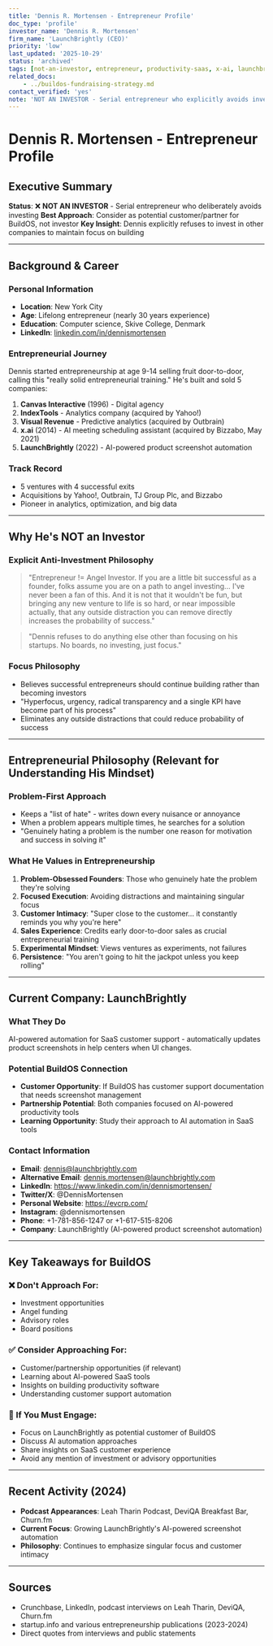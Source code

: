 ```yaml
---
title: 'Dennis R. Mortensen - Entrepreneur Profile'
doc_type: 'profile'
investor_name: 'Dennis R. Mortensen'
firm_name: 'LaunchBrightly (CEO)'
priority: 'low'
last_updated: '2025-10-29'
status: 'archived'
tags: [not-an-investor, entrepreneur, productivity-saas, x-ai, launchbrightly]
related_docs:
    - ../buildos-fundraising-strategy.md
contact_verified: 'yes'
note: 'NOT AN INVESTOR - Serial entrepreneur who explicitly avoids investing to maintain focus on building companies'
---
```


# Dennis R. Mortensen - Entrepreneur Profile

## Executive Summary

**Status**: ❌ **NOT AN INVESTOR** - Serial entrepreneur who deliberately avoids investing
**Best Approach**: Consider as potential customer/partner for BuildOS, not investor
**Key Insight**: Dennis explicitly refuses to invest in other companies to maintain focus on building

---

## Background & Career

### Personal Information

- **Location**: New York City
- **Age**: Lifelong entrepreneur (nearly 30 years experience)
- **Education**: Computer science, Skive College, Denmark
- **LinkedIn**: [linkedin.com/in/dennismortensen](https://www.linkedin.com/in/dennismortensen/)

### Entrepreneurial Journey

Dennis started entrepreneurship at age 9-14 selling fruit door-to-door, calling this "really solid entrepreneurial training." He's built and sold 5 companies:

1. **Canvas Interactive** (1996) - Digital agency
2. **IndexTools** - Analytics company (acquired by Yahoo!)
3. **Visual Revenue** - Predictive analytics (acquired by Outbrain)
4. **x.ai** (2014) - AI meeting scheduling assistant (acquired by Bizzabo, May 2021)
5. **LaunchBrightly** (2022) - AI-powered product screenshot automation

### Track Record

- 5 ventures with 4 successful exits
- Acquisitions by Yahoo!, Outbrain, TJ Group Plc, and Bizzabo
- Pioneer in analytics, optimization, and big data

---

## Why He's NOT an Investor

### Explicit Anti-Investment Philosophy

> "Entrepreneur != Angel Investor. If you are a little bit successful as a founder, folks assume you are on a path to angel investing... I've never been a fan of this. And it is not that it wouldn't be fun, but bringing any new venture to life is so hard, or near impossible actually, that any outside distraction you can remove directly increases the probability of success."

> "Dennis refuses to do anything else other than focusing on his startups. No boards, no investing, just focus."

### Focus Philosophy

- Believes successful entrepreneurs should continue building rather than becoming investors
- "Hyperfocus, urgency, radical transparency and a single KPI have become part of his process"
- Eliminates any outside distractions that could reduce probability of success

---

## Entrepreneurial Philosophy (Relevant for Understanding His Mindset)

### Problem-First Approach

- Keeps a "list of hate" - writes down every nuisance or annoyance
- When a problem appears multiple times, he searches for a solution
- "Genuinely hating a problem is the number one reason for motivation and success in solving it"

### What He Values in Entrepreneurship

1. **Problem-Obsessed Founders**: Those who genuinely hate the problem they're solving
2. **Focused Execution**: Avoiding distractions and maintaining singular focus
3. **Customer Intimacy**: "Super close to the customer... it constantly reminds you why you're here"
4. **Sales Experience**: Credits early door-to-door sales as crucial entrepreneurial training
5. **Experimental Mindset**: Views ventures as experiments, not failures
6. **Persistence**: "You aren't going to hit the jackpot unless you keep rolling"

---

## Current Company: LaunchBrightly

### What They Do

AI-powered automation for SaaS customer support - automatically updates product screenshots in help centers when UI changes.

### Potential BuildOS Connection

- **Customer Opportunity**: If BuildOS has customer support documentation that needs screenshot management
- **Partnership Potential**: Both companies focused on AI-powered productivity tools
- **Learning Opportunity**: Study their approach to AI automation in SaaS tools

### Contact Information

- **Email**: dennis@launchbrightly.com
- **Alternative Email**: dennis.mortensen@launchbrightly.com
- **LinkedIn**: https://www.linkedin.com/in/dennismortensen/
- **Twitter/X**: @DennisMortensen
- **Personal Website**: https://evcrp.com/
- **Instagram**: @dennismortensen
- **Phone**: +1-781-856-1247 or +1-617-515-8206
- **Company**: LaunchBrightly (AI-powered product screenshot automation)

---

## Key Takeaways for BuildOS

### ❌ Don't Approach For:

- Investment opportunities
- Angel funding
- Advisory roles
- Board positions

### ✅ Consider Approaching For:

- Customer/partnership opportunities (if relevant)
- Learning about AI-powered SaaS tools
- Insights on building productivity software
- Understanding customer support automation

### 🎯 If You Must Engage:

- Focus on LaunchBrightly as potential customer of BuildOS
- Discuss AI automation approaches
- Share insights on SaaS customer experience
- Avoid any mention of investment or advisory opportunities

---

## Recent Activity (2024)

- **Podcast Appearances**: Leah Tharin Podcast, DeviQA Breakfast Bar, Churn.fm
- **Current Focus**: Growing LaunchBrightly's AI-powered screenshot automation
- **Philosophy**: Continues to emphasize singular focus and customer intimacy

---

## Sources

- Crunchbase, LinkedIn, podcast interviews on Leah Tharin, DeviQA, Churn.fm
- startup.info and various entrepreneurship publications (2023-2024)
- Direct quotes from interviews and public statements
